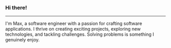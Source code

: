### Hi there!
-------------------

I'm Max, a software engineer with a passion for crafting software applications. I thrive on creating exciting projects, exploring new technologies, and tackling challenges. Solving problems is something I genuinely enjoy.



<!-- https://www.profileme.dev/create-profile  -->
